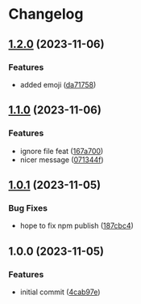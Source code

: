 # Changelog

## [1.2.0](https://github.com/jagreehal/jagreehal-temp-github-repo/compare/v1.1.0...v1.2.0) (2023-11-06)


### Features

* added emoji ([da71758](https://github.com/jagreehal/jagreehal-temp-github-repo/commit/da71758255e7d10d3c421fede859dc26a4d788f7))

## [1.1.0](https://github.com/jagreehal/jagreehal-temp-github-repo/compare/v1.0.1...v1.1.0) (2023-11-06)


### Features

* ignore file feat ([167a700](https://github.com/jagreehal/jagreehal-temp-github-repo/commit/167a70074e61c07f56172c57a6fd6a1554c5454f))
* nicer message ([071344f](https://github.com/jagreehal/jagreehal-temp-github-repo/commit/071344f35f20116e95dbaa4a20bb0d5e57b6f062))

## [1.0.1](https://github.com/jagreehal/jagreehal-temp-github-repo/compare/v1.0.0...v1.0.1) (2023-11-05)


### Bug Fixes

* hope to fix npm publish ([187cbc4](https://github.com/jagreehal/jagreehal-temp-github-repo/commit/187cbc4873daeea01219f8d8978f2fca236742d8))

## 1.0.0 (2023-11-05)


### Features

* initial commit ([4cab97e](https://github.com/jagreehal/jagreehal-temp-github-repo/commit/4cab97e44947d211153d8e0e010a35d5bcb546b3))
